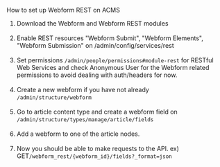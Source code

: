 How to set up Webform REST on ACMS

1. Download the Webform and Webform REST modules
<br></br>
2. Enable REST resources "Webform Submit", "Webform Elements", "Webform Submission" on /admin/config/services/rest
<br></br>
3. Set permissions `/admin/people/permissions#module-rest` for RESTful Web Services and check Anonymous User for the Webform related permissions to avoid dealing with auth/headers for now.
<br></br>
4. Create a new webform if you have not already `/admin/structure/webform`
<br></br>
5. Go to article content type and create a webform field on `/admin/structure/types/manage/article/fields`
<br></br>
6. Add a webform to one of the article nodes.
<br></br>
7. Now you should be able to make requests to the API. ex) GET`/webform_rest/{webform_id}/fields?_format=json`

